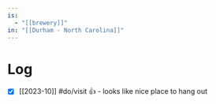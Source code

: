 ```yaml
---
is:
  - "[[brewery]]"
in: "[[Durham - North Carolina]]"
---
```

# Log
- [x] [[2023-10]] #do/visit 👍 - looks like nice place to hang out
